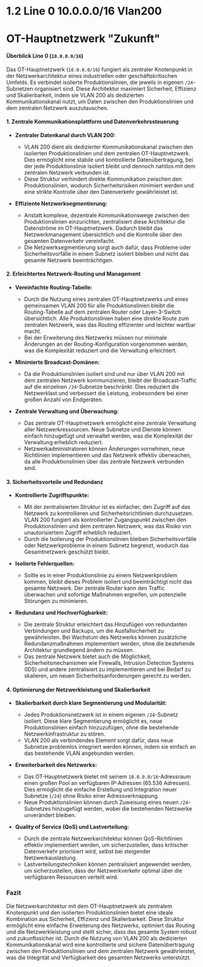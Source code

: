 # 1.2 Line 0 10.0.0.0/16 Vlan200

# OT-Hauptnetzwerk "Zukunft"

#### Überblick Line 0 (`10.0.0.0/16`) 

Das OT-Hauptnetzwerk (`10.0.0.0/16`) fungiert als zentraler Knotenpunkt in der Netzwerkarchitektur eines industriellen oder geschäftskritischen Umfelds. Es verbindet isolierte Produktionslinien, die jeweils in eigenen `/24`-Subnetzen organisiert sind. Diese Architektur maximiert Sicherheit, Effizienz und Skalierbarkeit, indem sie VLAN 200 als dedizierten Kommunikationskanal nutzt, um Daten zwischen den Produktionslinien und dem zentralen Netzwerk auszutauschen.

#### 1. **Zentrale Kommunikationsplattform und Datenverkehrssteuerung**

- **Zentraler Datenkanal durch VLAN 200:**
  - VLAN 200 dient als dedizierter Kommunikationskanal zwischen den isolierten Produktionslinien und dem zentralen OT-Hauptnetzwerk. Dies ermöglicht eine stabile und kontrollierte Datenübertragung, bei der jede Produktionslinie isoliert bleibt und dennoch nahtlos mit dem zentralen Netzwerk verbunden ist.
  - Diese Struktur verhindert direkte Kommunikation zwischen den Produktionslinien, wodurch Sicherheitsrisiken minimiert werden und eine strikte Kontrolle über den Datenverkehr gewährleistet ist.

- **Effiziente Netzwerksegmentierung:**
  - Anstatt komplexe, dezentrale Kommunikationswege zwischen den Produktionslinien einzurichten, zentralisiert diese Architektur die Datenströme im OT-Hauptnetzwerk. Dadurch bleibt das Netzwerkmanagement übersichtlich und die Kontrolle über den gesamten Datenverkehr vereinfacht.
  - Die Netzwerksegmentierung sorgt auch dafür, dass Probleme oder Sicherheitsvorfälle in einem Subnetz isoliert bleiben und nicht das gesamte Netzwerk beeinträchtigen.

#### 2. **Erleichtertes Netzwerk-Routing und Management**

- **Vereinfachte Routing-Tabelle:**
  - Durch die Nutzung eines zentralen OT-Hauptnetzwerks und eines gemeinsamen VLAN 200 für alle Produktionslinien bleibt die Routing-Tabelle auf dem zentralen Router oder Layer-3-Switch übersichtlich. Alle Produktionslinien haben eine direkte Route zum zentralen Netzwerk, was das Routing effizienter und leichter wartbar macht.
  - Bei der Erweiterung des Netzwerks müssen nur minimale Änderungen an der Routing-Konfiguration vorgenommen werden, was die Komplexität reduziert und die Verwaltung erleichtert.

- **Minimierte Broadcast-Domänen:**
  - Da die Produktionslinien isoliert sind und nur über VLAN 200 mit dem zentralen Netzwerk kommunizieren, bleibt der Broadcast-Traffic auf die einzelnen `/24`-Subnetze beschränkt. Dies reduziert die Netzwerklast und verbessert die Leistung, insbesondere bei einer großen Anzahl von Endgeräten.

- **Zentrale Verwaltung und Überwachung:**
  - Das zentrale OT-Hauptnetzwerk ermöglicht eine zentrale Verwaltung aller Netzwerkressourcen. Neue Subnetze und Dienste können einfach hinzugefügt und verwaltet werden, was die Komplexität der Verwaltung erheblich reduziert.
  - Netzwerkadministratoren können Änderungen vornehmen, neue Richtlinien implementieren und das Netzwerk effektiv überwachen, da alle Produktionslinien über das zentrale Netzwerk verbunden sind.

#### 3. **Sicherheitsvorteile und Redundanz**

- **Kontrollierte Zugriffspunkte:**
  - Mit der zentralisierten Struktur ist es einfacher, den Zugriff auf das Netzwerk zu kontrollieren und Sicherheitsrichtlinien durchzusetzen. VLAN 200 fungiert als kontrollierter Zugangspunkt zwischen den Produktionslinien und dem zentralen Netzwerk, was das Risiko von unautorisiertem Zugriff erheblich reduziert.
  - Durch die Isolierung der Produktionslinien bleiben Sicherheitsvorfälle oder Netzwerkprobleme in einem Subnetz begrenzt, wodurch das Gesamtnetzwerk geschützt bleibt.

- **Isolierte Fehlerquellen:**
  - Sollte es in einer Produktionslinie zu einem Netzwerkproblem kommen, bleibt dieses Problem isoliert und beeinträchtigt nicht das gesamte Netzwerk. Der zentrale Router kann den Traffic überwachen und sofortige Maßnahmen ergreifen, um potenzielle Störungen zu minimieren.

- **Redundanz und Hochverfügbarkeit:**
  - Die zentrale Struktur erleichtert das Hinzufügen von redundanten Verbindungen und Backups, um die Ausfallsicherheit zu gewährleisten. Bei Wachstum des Netzwerks können zusätzliche Redundanzmaßnahmen implementiert werden, ohne die bestehende Architektur grundlegend ändern zu müssen.
  - Das zentrale Netzwerk bietet auch die Möglichkeit, Sicherheitsmechanismen wie Firewalls, Intrusion Detection Systems (IDS) und andere zentralisiert zu implementieren und bei Bedarf zu skalieren, um neuen Sicherheitsanforderungen gerecht zu werden.

#### 4. **Optimierung der Netzwerkleistung und Skalierbarkeit**

- **Skalierbarkeit durch klare Segmentierung und Modularität:**
  - Jedes Produktionsnetzwerk ist in einem eigenen `/24`-Subnetz isoliert. Diese klare Segmentierung ermöglicht es, neue Produktionslinien einfach hinzuzufügen, ohne die bestehende Netzwerkinfrastruktur zu stören.
  - VLAN 200 als verbindendes Element sorgt dafür, dass neue Subnetze problemlos integriert werden können, indem sie einfach an das bestehende VLAN angebunden werden.

- **Erweiterbarkeit des Netzwerks:**
  - Das OT-Hauptnetzwerk bietet mit seinem `10.0.0.0/16`-Adressraum einen großen Pool an verfügbaren IP-Adressen (65.536 Adressen). Dies ermöglicht die einfache Erstellung und Integration neuer Subnetze (`/24`) ohne Risiko einer Adressverknappung.
  - Neue Produktionslinien können durch Zuweisung eines neuen `/24`-Subnetzes hinzugefügt werden, wobei die bestehenden Netzwerke unverändert bleiben.

- **Quality of Service (QoS) und Lastverteilung:**
  - Durch die zentrale Netzwerkarchitektur können QoS-Richtlinien effektiv implementiert werden, um sicherzustellen, dass kritischer Datenverkehr priorisiert wird, selbst bei steigender Netzwerkauslastung.
  - Lastverteilungstechniken können zentralisiert angewendet werden, um sicherzustellen, dass der Netzwerkverkehr optimal über die verfügbaren Ressourcen verteilt wird.

### Fazit

Die Netzwerkarchitektur mit dem OT-Hauptnetzwerk als zentralem Knotenpunkt und den isolierten Produktionslinien bietet eine ideale Kombination aus Sicherheit, Effizienz und Skalierbarkeit. Diese Struktur ermöglicht eine einfache Erweiterung des Netzwerks, optimiert das Routing und die Netzwerkleistung und stellt sicher, dass das gesamte System robust und zukunftssicher ist. Durch die Nutzung von VLAN 200 als dedizierten Kommunikationskanal wird eine kontrollierte und sichere Datenübertragung zwischen den Produktionslinien und dem zentralen Netzwerk gewährleistet, was die Integrität und Verfügbarkeit des gesamten Netzwerks unterstützt.